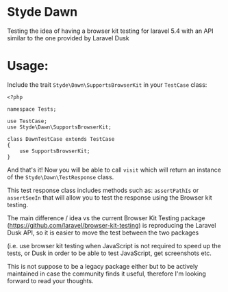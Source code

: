 # Styde Dawn

Testing the idea of having a browser kit testing for laravel 5.4 with an API similar to the one provided by Laravel Dusk

# Usage:

Include the trait `Styde\Dawn\SupportsBrowserKit` in your `TestCase` class:

```
<?php

namespace Tests;

use TestCase;
use Styde\Dawn\SupportsBrowserKit;

class DawnTestCase extends TestCase
{
    use SupportsBrowserKit;
}
```

And that's it! Now you will be able to call `visit` which will return an instance of the `Styde\Dawn\TestResponse` class.

This test response class includes methods such as: `assertPathIs` or `assertSeeIn` that will allow you to test the response using the Browser kit testing.

The main difference / idea vs the current Browser Kit Testing package (https://github.com/laravel/browser-kit-testing) is reproducing the Laravel Dusk API, so it is easier to move the test between the two packages 

(i.e. use browser kit testing when JavaScript is not required to speed up the tests, or Dusk in order to be able to test JavaScript, get screenshots etc.

This is not suppose to be a legacy package either but to be actively maintained in case the community finds it useful, therefore I'm looking forward to read your thoughts. 
